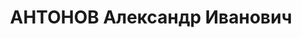 ---
title: АНТОНОВ Александр Иванович
description: народився 1904 у м. Веліж Вітебської губ. Росіянин, із службовців, освіта
  вища, позапарт. Проживав у Харкові. Інженер управління експлуатації гідроспоруд
  і мостів при комунальному відділі Харківської міськради. Заарештований _16.09.1937_
  р. за участь у військовій фашистській змові (статті 54-1 п. «б», 54-11 КК УРСР)
  і військовою колегією Верховного Суду СРСР _10.12.1937_ р. (статті 54-1 п. «б»,
  54-8, 54-11 КК УРСР) засуджений до розстрілу з конфіскацією особистого майна з негайним
  виконанням вироку згідно з постановою ЦВК СРСР від _01.12.1934_ р. Розстріляний
  _10.12.1937_ р. у Харкові. Реабілітований _17.09.1957_ р.
---